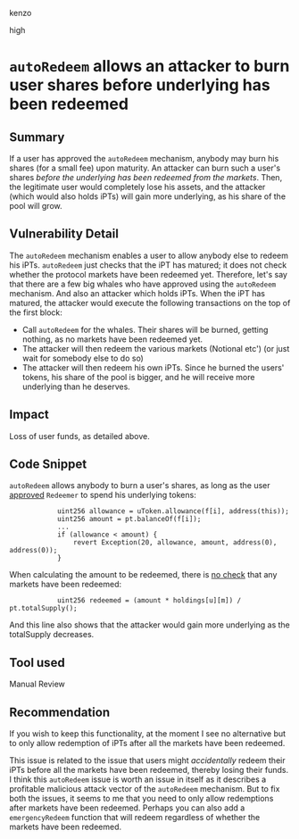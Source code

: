 kenzo

high

# `autoRedeem` allows an attacker to burn user shares before underlying has been redeemed

## Summary
If a user has approved the `autoRedeem` mechanism, anybody may burn his shares (for a small fee) upon maturity.
An attacker can burn such a user's shares *before the underlying has been redeemed from the markets*.
Then, the legitimate user would completely lose his assets,
and the attacker (which would also holds iPTs) will gain more underlying,
as his share of the pool will grow.

## Vulnerability Detail
The `autoRedeem` mechanism enables a user to allow anybody else to redeem his iPTs.
`autoRedeem` just checks that the iPT has matured; it does not check whether the protocol markets have been redeemed yet.
Therefore, let's say that there are a few big whales who have approved using the `autoRedeem` mechanism. And also an attacker which holds iPTs.
When the iPT has matured, the attacker would execute the following transactions on the top of the first block:
- Call `autoRedeem` for the whales. Their shares will be burned, getting nothing, as no markets have been redeemed yet.
- The attacker will then redeem the various markets (Notional etc') (or just wait for somebody else to do so)
- The attacker will then redeem his own iPTs. Since he burned the users' tokens, his share of the pool is bigger, and he will receive more underlying than he deserves.

## Impact
Loss of user funds, as detailed above.

## Code Snippet
`autoRedeem` allows anybody to burn a user's shares, as long as the user [approved](https://github.com/sherlock-audit/2022-10-illuminate/blob/main/src/Redeemer.sol#L511) `Redeemer` to spend his underlying tokens:
```solidity
            uint256 allowance = uToken.allowance(f[i], address(this));
            uint256 amount = pt.balanceOf(f[i]);
            ...
            if (allowance < amount) {
                revert Exception(20, allowance, amount, address(0), address(0));
            }
```
When calculating the amount to be redeemed, there is [no check](https://github.com/sherlock-audit/2022-10-illuminate/blob/main/src/Redeemer.sol#L517) that any markets have been redeemed:
```solidity
            uint256 redeemed = (amount * holdings[u][m]) / pt.totalSupply();
```
And this line also shows that the attacker would gain more underlying as the totalSupply decreases.

## Tool used

Manual Review

## Recommendation
If you wish to keep this functionality, at the moment I see no alternative but to only allow redemption of iPTs after all the markets have been redeemed.

This issue is related to the issue that users might *accidentally* redeem their iPTs before all the markets have been redeemed, thereby losing their funds.
I think this `autoRedeem` issue is worth an issue in itself as it describes a profitable malicious attack vector of the `autoRedeem` mechanism.
But to fix both the issues, it seems to me that you need to only allow redemptions after markets have been redeemed.
Perhaps you can also add a `emergencyRedeem` function that will redeem regardless of whether the markets have been redeemed.